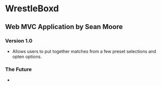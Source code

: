 # WrestleBoxd
## Web MVC Application by Sean Moore



### Version 1.0
- Allows users to put together matches from a few preset selections and opten options. 

### The Future
- 

